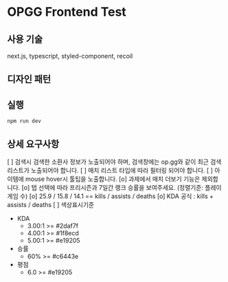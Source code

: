 # OPGG Frontend Test

## 사용 기술

next.js, typescript, styled-component, recoil

## 디자인 패턴

## 실행

```
npm run dev
```

## **상세 요구사항**

[ ] 검색시 검색한 소환사 정보가 노출되어야 하며, 검색창에는 op.gg와 같이 최근 검색 리스트가 노출되어야 합니다.
[ ] 매치 리스트 타입에 따라 필터링 되어야 합니다.
[ ] 아이템에 mouse hover시 툴팁을 노출합니다.
[o] 과제에서 매치 더보기 기능은 제외합니다.
[o] 탭 선택에 따라 프리시즌과 7일간 랭크 승률을 보여주세요. (정렬기준: 플레이 게임 수)
[o] 25.9 / 15.8 / 14.1 == kills / assists / deaths
[o] KDA 공식 : kills + assists / deaths
[ ] 색상표시기준

- KDA
  - 3.00:1 >= #2daf7f
  - 4.00:1 >= #1f8ecd
  - 5.00:1 >= #e19205
- 승률
  - 60% >= #c6443e
- 평점
  - 6.0 >= #e19205
